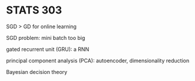 # STATS 303

SGD > GD for online learning

SGD problem: mini batch too big

gated recurrent unit (GRU): a RNN

principal component analysis (PCA): autoencoder, dimensionality reduction

Bayesian decision theory
